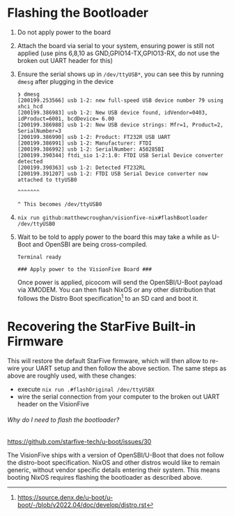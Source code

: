 # Flashing the Bootloader

1. Do not apply power to the board
2. Attach the board via serial to your system, ensuring power is still not applied (use pins 6,8,10 as GND,GPIO14-TX,GPIO13-RX, do not use the broken out UART header for this)
3. Ensure the serial shows up in `/dev/ttyUSB*`, you can see this by running `dmesg` after plugging in the device

   ```
   ❯ dmesg
   [200199.253566] usb 1-2: new full-speed USB device number 79 using xhci_hcd
   [200199.386983] usb 1-2: New USB device found, idVendor=0403, idProduct=6001, bcdDevice= 6.00
   [200199.386988] usb 1-2: New USB device strings: Mfr=1, Product=2, SerialNumber=3
   [200199.386990] usb 1-2: Product: FT232R USB UART
   [200199.386991] usb 1-2: Manufacturer: FTDI
   [200199.386992] usb 1-2: SerialNumber: A50285BI
   [200199.390344] ftdi_sio 1-2:1.0: FTDI USB Serial Device converter detected
   [200199.390363] usb 1-2: Detected FT232RL
   [200199.391207] usb 1-2: FTDI USB Serial Device converter now attached to ttyUSB0
                                                                             ^^^^^^^
                                                                             ^ This becomes /dev/ttyUSB0
   ```

4. `nix run github:matthewcroughan/visionfive-nix#flashBootloader /dev/ttyUSB0`
5. Wait to be told to apply power to the board this may take a while as U-Boot and OpenSBI are being cross-compiled.
   ```
   Terminal ready

   ### Apply power to the VisionFive Board ###
   ```
   Once power is applied, picocom will send the OpenSBI/U-Boot payload via XMODEM. You can then flash NixOS or any other distribution that follows the Distro Boot specification[^1] to an SD card and boot it.

# Recovering the StarFive Built-in Firmware

This will restore the default StarFive firmware, which will then allow to re-wire your UART setup and then follow the above section.
The same steps as above are roughly used, with these changes:
 - execute `nix run .#flashOriginal /dev/ttyUSBX`
 - wire the serial connection from your computer to the broken out UART header on the VisionFive

###### Why do I need to flash the bootloader?

https://github.com/starfive-tech/u-boot/issues/30

The VisionFive ships with a version of OpenSBI/U-Boot that does not follow the distro-boot specification. NixOS and other distros would like to remain generic, without vendor specific details entering their system. This means booting NixOS requires flashing the bootloader as described above.

[^1]: https://source.denx.de/u-boot/u-boot/-/blob/v2022.04/doc/develop/distro.rst
